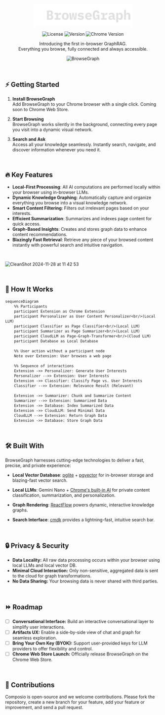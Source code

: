 <div align="center">
<div>
  <a href="https://browsegraph.com/">
    <img width=320 src="./src/assets/browsegraph-logo.svg" alt="BrowseGraph Logo" />
  </a>
</div>
  
<p align="center">
    <img alt="License" src="https://img.shields.io/badge/License-MIT-green?style=plastic&logo=github&logoColor=white&cacheSeconds=60">
    <img alt="Version" src="https://img.shields.io/badge/Version-0.1.0-blue?style=plastic&logo=github&logoColor=white&cacheSeconds=60">
    <img alt="Chrome Version" src="https://img.shields.io/badge/Chrome-133%2B-orange?style=plastic&logo=google-chrome&logoColor=white&cacheSeconds=60">
</p>
   Introducing the first in-browser GraphRAG. </br>
   Everything you browse, fully connected and always accessible.
</div>

<p align="center">
  <ahref="https://browsegraph.com/">
   <img alt="BrowseGraph" width=600 src="https://github.com/user-attachments/assets/c276737f-a017-4e6c-bfaf-c0a462295450"/>
  </a>
</p>

</br>

## ⚡ Getting Started

1. **Install BrowseGraph**  
   Add BrowseGraph to your Chrome browser with a single click. Coming soon to Chrome Web Store.

2. **Start Browsing**  
   BrowseGraph works silently in the background, connecting every page you visit into a dynamic visual network.

3. **Search and Ask**  
   Access all your knowledge seamlessly. Instantly search, navigate, and discover information whenever you need it.

</br>

## 🔥 Key Features

- **Local-First Processing**: All AI computations are performed locally within your browser using in-browser LLMs.
- **Dynamic Knowledge Graphing**: Automatically capture and organize everything you browse into a visual knowledge network.
- **Smart Content Filtering**: Filters out irrelevant pages based on your interests.
- **Efficient Summarization**: Summarizes and indexes page content for quick access.
- **Graph-Based Insights**: Creates and stores graph data to enhance content recommendations.
- **Blazingly Fast Retrieval**: Retrieve any piece of your browsed content instantly with powerful search and intuitive navigation.

</br>

![CleanShot 2024-11-28 at 11 42 53](https://github.com/user-attachments/assets/01280850-0efb-4afc-ab7c-4163e6cd96a7)

</br>

## 🧩 How It Works

```mermaid
sequenceDiagram
    %% Participants
    participant Extension as Chrome Extension
    participant Personalizer as User Content Personalizer<br/>(Local LLM)
    participant Classifier as Page Classifier<br/>(Local LLM)
    participant Summarizer as Page Summarizer<br/>(Local LLM)
    participant CloudLLM as Page-Graph-Transformer<br/>(Cloud LLM)
    participant Database as Local Database

    %% User action without a participant node
    Note over Extension: User browses a web page

    %% Sequence of interactions
    Extension ->> Personalizer: Generate User Interests
    Personalizer -->> Extension: User Interests
    Extension ->> Classifier: Classify Page vs. User Interests
    Classifier -->> Extension: Relevance Result (Relevant)

    Extension ->> Summarizer: Chunk and Summarize Content
    Summarizer -->> Extension: Summarized Data
    Extension ->> Database: Index Summarized Data
    Extension ->> CloudLLM: Send Minimal Data
    CloudLLM -->> Extension: Return Graph Data
    Extension ->> Database: Store Graph Data
```
</br>

## 🛠 Built With
BrowseGraph harnesses cutting-edge technologies to deliver a fast, precise, and private experience:

- **Local Vector Database**: [pglite](https://github.com/electric-sql/pglite/) + [pgvector](https://github.com/pgvector/pgvector) for in-browser storage and blazing-fast vector search.

- **Local LLMs**: Gemini Nano + [Chrome's built-in AI](https://developer.chrome.com/docs/ai/built-in) for private content classification, summarization, and personalization.

- **Graph Rendering**: [ReactFlow](https://github.com/xyflow/xyflow) powers dynamic, interactive knowledge graphs.

- **Search Interface**: [cmdk](https://github.com/pacocoursey/cmdk) provides a lightning-fast, intuitive search bar.

</br>

## 🔒 Privacy & Security

- **Data Locality:** All raw data processing occurs within your browser using local LLMs and local vector DB.
- **Minimal Cloud Interaction:** Only non-sensitive, aggregated data is sent to the cloud for graph transformations.
- **No Data Sharing:** Your browsing data is never shared with third parties.

</br>

## ⏩ Roadmap

- [ ] **Conversational Interface:** Build an interactive conversational layer to simplify user interactions.
- [ ] **Artifacts UX:** Enable a side-by-side view of chat and graph for seamless exploration.
- [ ] **Bring Your Own Key (BYOK):** Support user-provided keys for LLM providers to offer flexibility and control.
- [ ] **Chrome Web Store Launch:** Officially release BrowseGraph on the Chrome Web Store.

</br>

## 🤗 Contributions
Composio is open-source and we welcome contributions. Please fork the repository, create a new branch for your feature, add your feature or improvement, and send a pull request.
